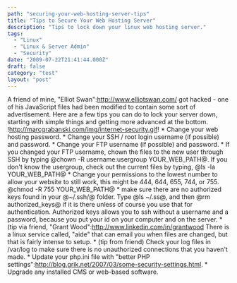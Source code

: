 ```yaml
---
path: "securing-your-web-hosting-server-tips"
title: "Tips to Secure Your Web Hosting Server"
description: "Tips to lock down your linux web hosting server."
tags: 
  - "Linux"
  - "Linux & Server Admin"
  - "Security"
date: "2009-07-22T21:41:44.000Z"
draft: false
category: "test"
layout: "post"
---
```


A friend of mine, "Elliot Swan":http://www.elliotswan.com/ got hacked - one of his JavaScript files had been modified to contain some sort of advertisement. Here are a few tips you can do to lock your server down, starting with simple things and getting more advanced at the bottom. !http://marcgrabanski.com/img/internet-security.gif! \* Change your web hosting password. * Change your SSH / root login username (if possible) and password. * Change your FTP username (if possible) and password. * If you changed your FTP username, chown the files to the new user through SSH by typing @chown -R username:usergroup YOUR\_WEB\_PATH@. If you don't know the usergroup, check out the current files by typing, @ls -la YOUR\_WEB\_PATH@ * Change your permissions to the lowest number to allow your website to still work, this might be 444, 644, 655, 744, or 755. @chmod -R 755 YOUR\_WEB\_PATH@ * make sure there are no authorized keys found in your @~/.ssh/@ folder. Type @ls ~/.ss@, and then @rm authorized_keys@ if it is there unless of course you use that for authentication. Authorized keys allows you to ssh without a username and a password, because you put your id on your computer and on the server. * (tip via friend, "Grant Wood":http://www.linkedin.com/in/grantwood There is a linux service called, "aide" that can email you when files are changed, but that is fairly intense to setup. * (tip from friend) Check your log files in /var/log to make sure there is no unauthorized connections that you haven't made. * Update your php.ini file with "better PHP settings":http://blog.grik.net/2007/03/some-security-settings.html. * Upgrade any installed CMS or web-based software.